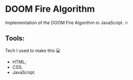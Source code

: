 
# DOOM Fire Algorithm
Implementation of the DOOM Fire Algorithm in JavaScript. :fire:  

## Tools:  
Tech I used to make this :computer:
* HTML;
* CSS;
* JavaScript.

